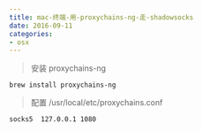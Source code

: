 ```yaml
---
title: mac-终端-用-proxychains-ng-走-shadowsocks
date: 2016-09-11
categories: 
- osx
---
```



> 安装 proxychains-ng 

```
brew install proxychains-ng
```

> 配置 /usr/local/etc/proxychains.conf

```
socks5  127.0.0.1 1080
```

